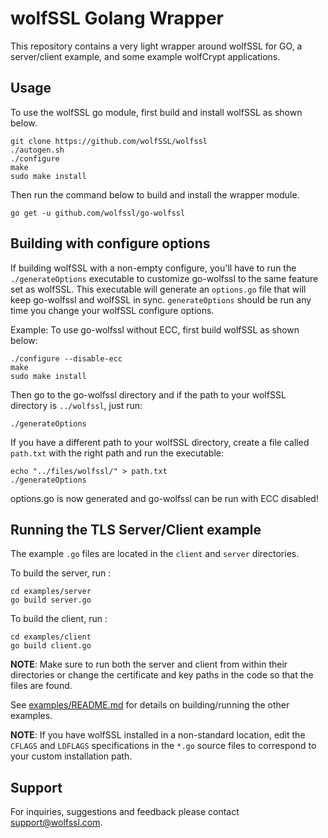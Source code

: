 # wolfSSL Golang Wrapper

This repository contains a very light wrapper around wolfSSL for GO, a server/client example, and some example wolfCrypt applications. 

## Usage

To use the wolfSSL go module, first build and install wolfSSL as shown below.

```
git clone https://github.com/wolfSSL/wolfssl
./autogen.sh
./configure
make
sudo make install
``` 

Then run the command below to build and install the wrapper module.
```
go get -u github.com/wolfssl/go-wolfssl 
```

## Building with configure options

If building wolfSSL with a non-empty configure, you'll have to run the `./generateOptions` executable to customize go-wolfssl to the same feature set as wolfSSL. This executable will generate an `options.go` file that will keep go-wolfssl and wolfSSL in sync. `generateOptions` should be run any time you change your wolfSSL configure options. 

Example: To use go-wolfssl without ECC, first build wolfSSL as shown below:
```
./configure --disable-ecc
make
sudo make install
``` 

Then go to the go-wolfssl directory and if the path to your wolfSSL directory is `../wolfssl`, just run:
```
./generateOptions
```

If you have a different path to your wolfSSL directory, create a file called `path.txt` with the right path and run the executable:
```
echo "../files/wolfssl/" > path.txt
./generateOptions
``` 

options.go is now generated and go-wolfssl can be run with ECC disabled!
 
## Running the TLS Server/Client example

The example `.go` files are located in the `client` and `server` directories. 

To build the server, run :
```
cd examples/server
go build server.go
```

To build the client, run :
```
cd examples/client
go build client.go
```

**NOTE**: Make sure to run both the server and client from within their directories or change the certificate and key paths in the code so that the files are found.

See [examples/README.md](examples/README.md) for details on building/running the other examples.

**NOTE**: If you have wolfSSL installed in a non-standard location, edit the `CFLAGS` and `LDFLAGS` specifications in the `*.go` source files to correspond to your custom installation path.

## Support

For inquiries, suggestions and feedback please contact support@wolfssl.com.
